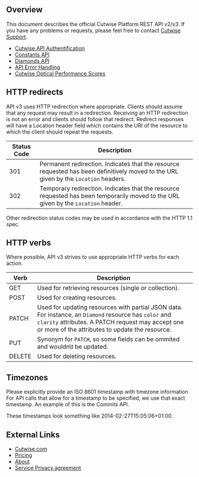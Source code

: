 ## Overview

This document describes the official Cutwise Platform REST API v2/v3. If you have any problems or requests, please feel free to contact [Cutwise Support](mailto:support@cutwise.com).

- [Cutwise API Authentification](rest/auth.md)
- [Constants API](rest/constants-api.md)
- [Diamonds API](rest/diamonds-api.md)
- [API Error Handling](rest/error-handling.md)
- [Cutwise Optical Performance Scores](rest/scoring-scale.md)

## HTTP redirects

API v3 uses HTTP redirection where appropriate. Clients should assume that any request may result in a redirection. Receiving an HTTP redirection is not an error and clients should follow that redirect. Redirect responses will have a Location header field which contains the URI of the resource to which the client should repeat the requests.

|Status Code|Description|
|-|-|
|301|Permanent redirection. Indicates that the resource requested has been definitively moved to the URL given by the `Location` headers.|
|302|Temporary redirection. Indicates that the resource requested has been temporarily moved to the URL given by the `Location` header.|

Other redirection status codes may be used in accordance with the HTTP 1.1 spec.

## HTTP verbs

Where possible, API v3 strives to use appropriate HTTP verbs for each action.

|Verb|Description|
|-|-|
|GET|Used for retrieving resources (single or collection).|
|POST|Used for creating resources.|
|PATCH|Used for updating resources with partial JSON data. For instance, an `Diamond` resource has `color` and `clarity` attributes. A PATCH request may accept one or more of the attributes to update the resource.|
|PUT|Synonym for `PATCH`, so some fields can be ommited and wouldn\t be updated.|
|DELETE|Used for deleting resources.|

## Timezones

Please explicitly provide an ISO 8601 timestamp with timezone information
For API calls that allow for a timestamp to be specified, we use that exact timestamp. An example of this is the Commits API.

These timestamps look something like 2014-02-27T15:05:06+01:00.

## External Links

- [Cutwise.com](https://cutwise.com)
- [Pricing](https://cutwise.com/pricing/)
- [About](https://octonus-teams.com/wiki/display/CUDO/About+Cutwise+Team)
- [Service Privacy agreement](https://cutwise.com/privacy)
